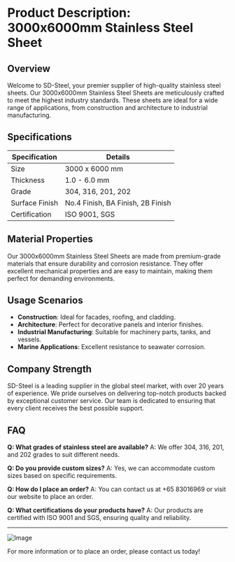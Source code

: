 # Product Description: 3000x6000mm Stainless Steel Sheet

## Overview
Welcome to SD-Steel, your premier supplier of high-quality stainless steel sheets. Our 3000x6000mm Stainless Steel Sheets are meticulously crafted to meet the highest industry standards. These sheets are ideal for a wide range of applications, from construction and architecture to industrial manufacturing.

## Specifications
| Specification | Details |
|---------------|---------|
| Size          | 3000 x 6000 mm |
| Thickness     | 1.0 - 6.0 mm |
| Grade         | 304, 316, 201, 202 |
| Surface Finish| No.4 Finish, BA Finish, 2B Finish |
| Certification | ISO 9001, SGS |

## Material Properties
Our 3000x6000mm Stainless Steel Sheets are made from premium-grade materials that ensure durability and corrosion resistance. They offer excellent mechanical properties and are easy to maintain, making them perfect for demanding environments.

## Usage Scenarios
- **Construction**: Ideal for facades, roofing, and cladding.
- **Architecture**: Perfect for decorative panels and interior finishes.
- **Industrial Manufacturing**: Suitable for machinery parts, tanks, and vessels.
- **Marine Applications**: Excellent resistance to seawater corrosion.

## Company Strength
SD-Steel is a leading supplier in the global steel market, with over 20 years of experience. We pride ourselves on delivering top-notch products backed by exceptional customer service. Our team is dedicated to ensuring that every client receives the best possible support.

## FAQ
**Q: What grades of stainless steel are available?**
A: We offer 304, 316, 201, and 202 grades to suit different needs.

**Q: Do you provide custom sizes?**
A: Yes, we can accommodate custom sizes based on specific requirements.

**Q: How do I place an order?**
A: You can contact us at +65 83016969 or visit our website to place an order.

**Q: What certifications do your products have?**
A: Our products are certified with ISO 9001 and SGS, ensuring quality and reliability.

---

![Image](https://github.com/user-attachments/assets/2567258e-e124-4816-932d-1809bd27ef0b)

For more information or to place an order, please contact us today!